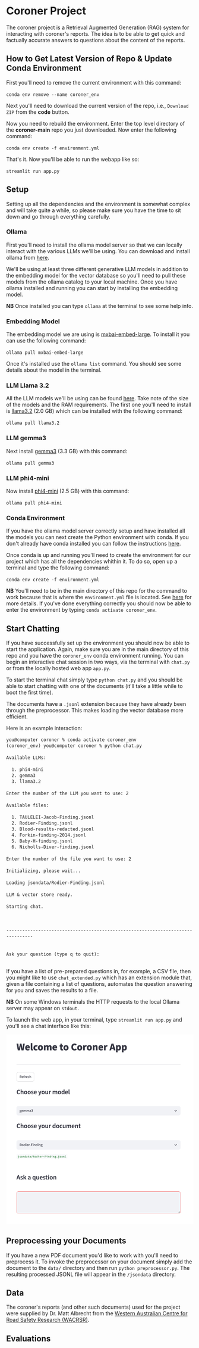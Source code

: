 # Coroner Project

The coroner project is a Retrieval Augmented Generation (RAG) system for interacting with coroner's reports. The idea is to be able to get quick and factually accurate answers to questions about the content of the reports.


## How to Get Latest Version of Repo & Update Conda Environment

First you'll need to remove the current environment with this command:

`conda env remove --name coroner_env`

Next you'll need to download the current version of the repo, i.e., `Download ZIP` from the **code** button.

Now you need to rebuild the environment. Enter the top level directory of the **coroner-main** repo you just downloaded. Now enter the following command:

`conda env create -f environment.yml`

That's it. Now you'll be able to run the webapp like so:

`streamlit run app.py`


## Setup

Setting up all the dependencies and the environment is somewhat complex and will take quite a while, so please make sure you have the time to sit down and go through everything carefully.

### Ollama

First you'll need to install the ollama model server so that we can locally interact with the various LLMs we'll be using. You can download and install ollama from [here](https://ollama.com/).

We'll be using at least three different generative LLM models in addition to the embedding model for the vector database so you'll need to pull these models from the ollama catalog to your local machine. Once you have ollama installed and running you can start by installing the embedding model.

**NB** Once installed you can type `ollama` at the terminal to see some help info.

### Embedding Model

The embedding model we are using is [mxbai-embed-large](https://ollama.com/library/mxbai-embed-large). To install it you can use the following command:

`ollama pull mxbai-embed-large`

Once it's installed use the `ollama list` command. You should see some details about the model in the terminal.

### LLM Llama 3.2

All the LLM models we'll be using can be found [here](https://github.com/ollama/ollama/blob/main/README.md#model-library). Take note of the size of the models and the RAM requirements. The first one you'll need to install is [llama3.2](https://ollama.com/library/llama3.2) (2.0 GB) which can be installed with the following command:

`ollama pull llama3.2`

### LLM gemma3

Next install [gemma3](https://ollama.com/library/gemma3) (3.3 GB) with this command:

`ollama pull gemma3`

### LLM phi4-mini

Now install [phi4-mini](https://ollama.com/library/phi4-mini) (2.5 GB) with this command:

`ollama pull phi4-mini`

### Conda Environment

If you have the ollama model server correctly setup and have installed all the models you can next create the Python environment with conda. If you don't already have conda installed you can follow the instructions [here](https://docs.conda.io/projects/conda/en/latest/user-guide/install/index.html).

Once conda is up and running you'll need to create the environment for our project which has all the dependencies whithin it. To do so, open up a terminal and type the following command:

`conda env create -f environment.yml`

**NB** You'll need to be in the main directory of this repo for the command to work because that is where the `environment.yml` file is located. See [here](https://docs.conda.io/projects/conda/en/latest/user-guide/tasks/manage-environments.html#creating-an-environment-from-an-environment-yml-file) for more details. If you've done everything correctly you should now be able to enter the environment by typing `conda activate coroner_env`.

## Start Chatting

If you have successfully set up the environment you should now be able to start the application. Again, make sure you are in the main directory of this repo and you have the `coroner_env` conda environment running. You can begin an interactive chat session in two ways, via the terminal with `chat.py` or from the locally hosted web app `app.py`.

To start the terminal chat simply type `python chat.py` and you should be able to start chatting with one of the documents (it'll take a little while to boot the first time). 

The documents have a `.jsonl` extension because they have already been through the preprocessor. This makes loading the vector database more efficient.

Here is an example interaction:

```
you@computer coroner % conda activate coroner_env
(coroner_env) you@computer coroner % python chat.py

Available LLMs:

  1. phi4-mini
  2. gemma3
  3. llama3.2

Enter the number of the LLM you want to use: 2

Available files:

  1. TAULELEI-Jacob-Finding.jsonl
  2. Rodier-Finding.jsonl
  3. Blood-results-redacted.jsonl
  4. Forkin-finding-2014.jsonl
  5. Baby-H-finding.jsonl
  6. Nicholls-Diver-finding.jsonl

Enter the number of the file you want to use: 2

Initializing, please wait...

Loading jsondata/Rodier-Finding.jsonl

LLM & vector store ready.

Starting chat.



--------------------------------------------------------------------------------


Ask your question (type q to quit):


```

If you have a list of pre-prepared questions in, for example, a CSV file, then you might like to use `chat_extended.py` which has an extension module that, given a file containing a list of questions, automates the question answering for you and saves the results to a file.

**NB** On some Windows terminals the HTTP requests to the local Ollama server may appear on `stdout`.

To launch the web app, in your terminal, type `streamlit run app.py` and you'll see a chat interface like this:

![](./webapp-example.png)

## Preprocessing your Documents

If you have a new PDF document you'd like to work with you'll need to preprocess it. To invoke the preprocessor on your document simply add the document to the `data/` directory and then run `python preprocessor.py`. The resulting processed JSONL file will appear in the `/jsondata` directory.


## Data

The coroner's reports (and other such documents) used for the project were supplied by Dr. Matt Albrecht from the [Western Australian Centre for Road Safety Research (WACRSR)](https://www.uwa.edu.au/projects/centre-for-road-safety-research/wacrsr-site-link).

## Evaluations




